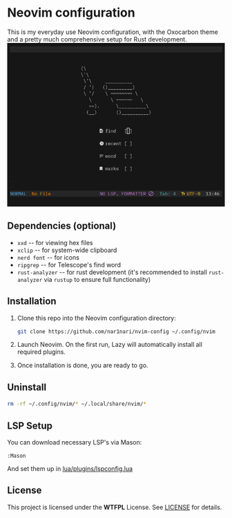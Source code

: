 # Neovim configuration

This is my everyday use Neovim configuration, with the Oxocarbon theme and a pretty much comprehensive setup for Rust development.
![Preview](./preview.png)

## Dependencies (optional)

- `xxd` -- for viewing hex files
- `xclip` -- for system-wide clipboard
- `nerd font` -- for icons
- `ripgrep` -- for Telescope's find word
- `rust-analyzer` -- for rust development
(it's recommended to install `rust-analyzer` via `rustup` to ensure full functionality)

## Installation

1. Clone this repo into the Neovim configuration directory:
    ```bash
    git clone https://github.com/nar1nari/nvim-config ~/.config/nvim
    ```

2. Launch Neovim. On the first run, Lazy will automatically install all required plugins.

3. Once installation is done, you are ready to go.

## Uninstall

```bash
rm -rf ~/.config/nvim/* ~/.local/share/nvim/*
```

## LSP Setup

You can download necessary LSP's via Mason:

```
:Mason
```

And set them up in [lua/plugins/lspconfig.lua](./lua/plugins/lspconfig.lua)

## License

This project is licensed under the **WTFPL** License. See [LICENSE](./LICENSE) for details.
